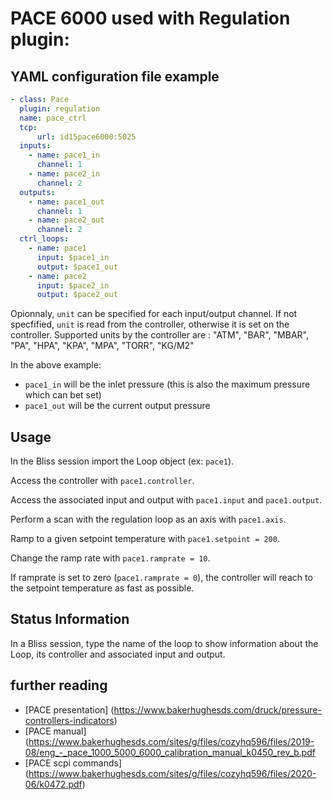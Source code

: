 # PACE 6000 used with **Regulation plugin**:

## YAML configuration file example

```YAML
- class: Pace
  plugin: regulation
  name: pace_ctrl
  tcp:
      url: id15pace6000:5025
  inputs:
    - name: pace1_in
      channel: 1
    - name: pace2_in
      channel: 2
  outputs:
    - name: pace1_out
      channel: 1
    - name: pace2_out
      channel: 2
  ctrl_loops:
    - name: pace1
      input: $pace1_in
      output: $pace1_out
    - name: pace2
      input: $pace2_in
      output: $pace2_out
```

Opionnaly, `unit` can be specified for each input/output channel. If not specfified, `unit` is read from the controller, otherwise it is set on the controller. Supported units by the controller are : "ATM", "BAR", "MBAR", "PA", "HPA", "KPA", "MPA", "TORR", "KG/M2"

In the above example:

* `pace1_in` will be the inlet pressure (this is also the maximum pressure which can bet set)
* `pace1_out` will be the current output pressure

## Usage

In the Bliss session import the Loop object (ex: `pace1`).

Access the controller with `pace1.controller`.

Access the associated input and output with `pace1.input` and `pace1.output`.

Perform a scan with the regulation loop as an axis with `pace1.axis`.

Ramp to a given setpoint temperature with `pace1.setpoint = 200`.

Change the ramp rate with `pace1.ramprate = 10`.

If ramprate is set to zero (`pace1.ramprate = 0`), the controller will reach to the setpoint temperature as fast as possible.


## Status Information

In a Bliss session, type the name of the loop to show information about the Loop, its controller and associated input and output.

## further reading
   * [PACE presentation] (https://www.bakerhughesds.com/druck/pressure-controllers-indicators)
   * [PACE manual] (https://www.bakerhughesds.com/sites/g/files/cozyhq596/files/2019-08/eng_-_pace_1000_5000_6000_calibration_manual_k0450_rev_b.pdf
   * [PACE scpi commands] (https://www.bakerhughesds.com/sites/g/files/cozyhq596/files/2020-06/k0472.pdf)

